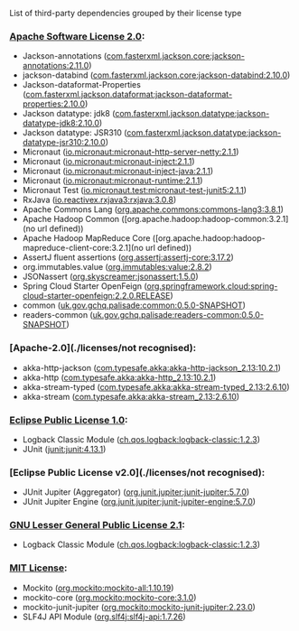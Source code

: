 List of third-party dependencies grouped by their license type

### [Apache Software License 2.0](./licenses/apache_software_license_2.0.txt):
* Jackson-annotations ([com.fasterxml.jackson.core:jackson-annotations:2.11.0](http://github.com/FasterXML/jackson))
* jackson-databind ([com.fasterxml.jackson.core:jackson-databind:2.10.0](http://github.com/FasterXML/jackson))
* Jackson-dataformat-Properties ([com.fasterxml.jackson.dataformat:jackson-dataformat-properties:2.10.0](http://github.com/FasterXML/jackson-dataformats-text))
* Jackson datatype: jdk8 ([com.fasterxml.jackson.datatype:jackson-datatype-jdk8:2.10.0](https://github.com/FasterXML/jackson-modules-java8/jackson-datatype-jdk8))
* Jackson datatype: JSR310 ([com.fasterxml.jackson.datatype:jackson-datatype-jsr310:2.10.0](https://github.com/FasterXML/jackson-modules-java8/jackson-datatype-jsr310))
* Micronaut ([io.micronaut:micronaut-http-server-netty:2.1.1](http://micronaut.io))
* Micronaut ([io.micronaut:micronaut-inject:2.1.1](http://micronaut.io))
* Micronaut ([io.micronaut:micronaut-inject-java:2.1.1](http://micronaut.io))
* Micronaut ([io.micronaut:micronaut-runtime:2.1.1](http://micronaut.io))
* Micronaut Test ([io.micronaut.test:micronaut-test-junit5:2.1.1](http://micronaut.io))
* RxJava ([io.reactivex.rxjava3:rxjava:3.0.8](https://github.com/ReactiveX/RxJava))
* Apache Commons Lang ([org.apache.commons:commons-lang3:3.8.1](http://commons.apache.org/proper/commons-lang/))
* Apache Hadoop Common ([org.apache.hadoop:hadoop-common:3.2.1](no url defined))
* Apache Hadoop MapReduce Core ([org.apache.hadoop:hadoop-mapreduce-client-core:3.2.1](no url defined))
* AssertJ fluent assertions ([org.assertj:assertj-core:3.17.2](http://assertj.org/assertj-core))
* org.immutables.value ([org.immutables:value:2.8.2](http://immutables.org/value))
* JSONassert ([org.skyscreamer:jsonassert:1.5.0](https://github.com/skyscreamer/JSONassert))
* Spring Cloud Starter OpenFeign ([org.springframework.cloud:spring-cloud-starter-openfeign:2.2.0.RELEASE](https://projects.spring.io/spring-cloud))
* common ([uk.gov.gchq.palisade:common:0.5.0-SNAPSHOT](https://github.com/gchq/Palisade-common))
* readers-common ([uk.gov.gchq.palisade:readers-common:0.5.0-SNAPSHOT](https://github.com/gchq/Palisade-readers/tree/develop/readers-common))

### [Apache-2.0](./licenses/not recognised):
* akka-http-jackson ([com.typesafe.akka:akka-http-jackson_2.13:10.2.1](https://akka.io))
* akka-http ([com.typesafe.akka:akka-http_2.13:10.2.1](https://akka.io))
* akka-stream-typed ([com.typesafe.akka:akka-stream-typed_2.13:2.6.10](https://akka.io/))
* akka-stream ([com.typesafe.akka:akka-stream_2.13:2.6.10](https://akka.io/))

### [Eclipse Public License 1.0](./licenses/eclipse_public_license_1.0.html):
* Logback Classic Module ([ch.qos.logback:logback-classic:1.2.3](http://logback.qos.ch/logback-classic))
* JUnit ([junit:junit:4.13.1](http://junit.org))

### [Eclipse Public License v2.0](./licenses/not recognised):
* JUnit Jupiter (Aggregator) ([org.junit.jupiter:junit-jupiter:5.7.0](https://junit.org/junit5/))
* JUnit Jupiter Engine ([org.junit.jupiter:junit-jupiter-engine:5.7.0](https://junit.org/junit5/))

### [GNU Lesser General Public License 2.1](./licenses/gnu_lgpl_2.1.html):
* Logback Classic Module ([ch.qos.logback:logback-classic:1.2.3](http://logback.qos.ch/logback-classic))

### [MIT License](./licenses/mit_license.txt):
* Mockito ([org.mockito:mockito-all:1.10.19](http://www.mockito.org))
* mockito-core ([org.mockito:mockito-core:3.1.0](https://github.com/mockito/mockito))
* mockito-junit-jupiter ([org.mockito:mockito-junit-jupiter:2.23.0](https://github.com/mockito/mockito))
* SLF4J API Module ([org.slf4j:slf4j-api:1.7.26](http://www.slf4j.org))

